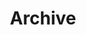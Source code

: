 ---
layout: page
title: Archive
permalink: /archive/
feature-img: "assets/img/pexels/circuit.jpeg"
tags: [Archive]
---